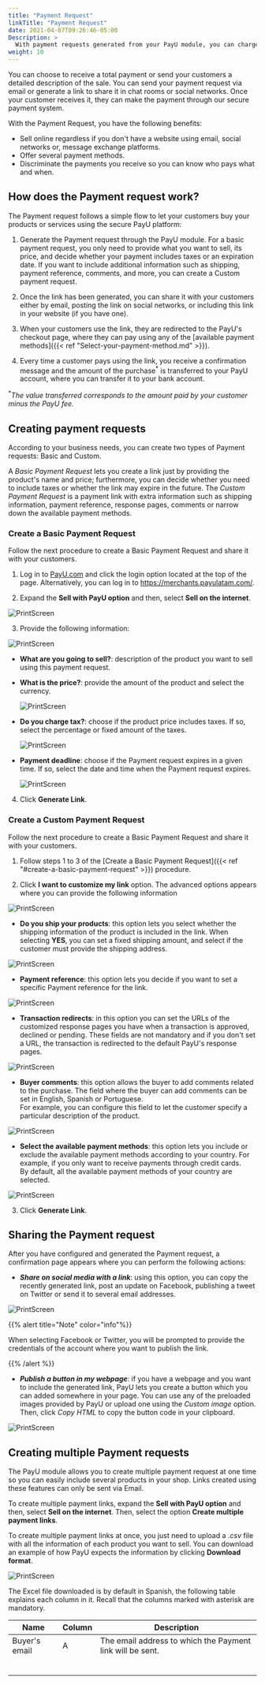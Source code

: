 ```yaml
---
title: "Payment Request"
linkTitle: "Payment Request"
date: 2021-04-07T09:26:46-05:00
Description: >
  With payment requests generated from your PayU module, you can charge to your customers without having a website. To receive payments with this solution, all you need is an active account in PayU.
weight: 10
---
```


You can choose to receive a total payment or send your customers a detailed description of the sale. You can send your payment request via email or generate a link to share it in chat rooms or social networks. Once your customer receives it, they can make the payment through our secure payment system.

With the Payment Request, you have the following benefits:
* Sell online regardless if you don't have a website using email, social networks or, message exchange platforms.
* Offer several payment methods.
* Discriminate the payments you receive so you can know who pays what and when.

## How does the Payment request work?
The Payment request follows a simple flow to let your customers buy your products or services using the secure PayU platform:

1. Generate the Payment request through the PayU module. For a basic payment request, you only need to provide what you want to sell, its price, and decide whether your payment includes taxes or an expiration date. If you want to include additional information such as shipping, payment reference, comments, and more, you can create a Custom payment request.

2. Once the link has been generated, you can share it with your customers either by email, posting the link on social networks, or including this link in your website (if you have one).

3. When your customers use the link, they are redirected to the PayU's checkout page, where they can pay using any of the [available payment methods]({{< ref "Select-your-payment-method.md" >}}).

4. Every time a customer pays using the link, you receive a confirmation message and the amount of the purchase<sup>*</sup> is transferred to your PayU account, where you can transfer it to your bank account.

<sup>*</sup>_The value transferred corresponds to the amount paid by your customer minus the PayU fee._

## Creating payment requests
According to your business needs, you can create  two types of Payment requests: Basic and Custom.

A _Basic Payment Request_ lets you create a link just by providing the product's name and price; furthermore, you can decide whether you need to include taxes or whether the link may expire in the future. The _Custom Payment Request_ is a payment link with extra information such as shipping information, payment reference, response pages, comments or narrow down the available payment methods.

### Create a Basic Payment Request
Follow the next procedure to create a Basic Payment Request and share it with your customers.

1. Log in to [PayU.com](payu.com) and click the login option located at the top of the page. Alternatively, you can log in to https://merchants.payulatam.com/.

2. Expand the **Sell with PayU option** and then, select **Sell on the internet**.

![PrintScreen](/assets/PaymentRequest/PaymentRequest_01.png)

3. Provide the following information:

![PrintScreen](/assets/PaymentRequest/PaymentRequest_02.png)

* **What are you going to sell?**: description of the product you want to sell using this payment request.
* **What is the price?**: provide the amount of the product and select the currency.

  ![PrintScreen](/assets/PaymentRequest/PaymentRequest_03.png)

* **Do you charge tax?**: choose if the product price includes taxes. If so, select the percentage or fixed amount of the taxes.

  ![PrintScreen](/assets/PaymentRequest/PaymentRequest_04.png)

* **Payment deadline**: choose if the Payment request expires in a given time. If so, select the date and time when the Payment request expires.

  ![PrintScreen](/assets/PaymentRequest/PaymentRequest_05.png)

4. Click **Generate Link**.

  ### Create a Custom Payment Request
  Follow the next procedure to create a Basic Payment Request and share it with your customers.

  1. Follow steps 1 to 3 of the [Create a Basic Payment Request]({{< ref "#create-a-basic-payment-request" >}}) procedure.

  2. Click **I want to customize my link** option. The advanced options appears where you can provide the following information

  ![PrintScreen](/assets/PaymentRequest/PaymentRequest_08.png)

  * **Do you ship your products**: this option lets you select whether the shipping information of the product is included in the link. When selecting **YES**, you can set a fixed shipping amount, and select if the customer must provide the shipping address.

  ![PrintScreen](/assets/PaymentRequest/PaymentRequest_09.png)

  * **Payment reference**: this option lets you decide if you want to set a specific Payment reference for the link.

  ![PrintScreen](/assets/PaymentRequest/PaymentRequest_12.png)

  * **Transaction redirects**: in this option you can set the URLs of the customized response pages you have when a transaction is approved, declined or pending. These fields are not mandatory and if you don't set a URL, the transaction is redirected to the default PayU's response pages.  

  ![PrintScreen](/assets/PaymentRequest/PaymentRequest_10.png)

  * **Buyer comments**: this option allows the buyer to add comments related to the purchase. The field where the buyer can add comments can be set in English, Spanish or Portuguese.<br>
  For example, you can configure this field to let the customer specify a particular description of the product.

  ![PrintScreen](/assets/PaymentRequest/PaymentRequest_11.png)

  * **Select the available payment methods**: this option lets you include or exclude the available payment methods according to your country. For example, if you only want to receive payments through credit cards.<br>
  By default, all the available payment methods of your country are selected.

  ![PrintScreen](/assets/PaymentRequest/PaymentRequest_13.png)

3. Click **Generate Link**. 

## Sharing the Payment request
After you have configured and generated the Payment request, a confirmation page appears where you can perform the following actions:

  * **_Share on social media with a link_**: using this option, you can copy the recently generated link, post an update on Facebook, publishing a tweet on Twitter or send it to several email addresses.

  ![PrintScreen](/assets/PaymentRequest/PaymentRequest_06.png) 

  {{% alert title="Note" color="info"%}}

  When selecting Facebook or Twitter, you will be prompted to provide the credentials of the account where you want to publish the link.

  {{% /alert %}}  

  * **_Publish a button in my webpage_**: if you have a webpage and you want to include the generated link, PayU lets you create a button which you can added somewhere in your page. You can use any of the preloaded images provided by PayU or upload one using the _Custom image_ option.<br>
  Then, click _Copy HTML_ to copy the button code in your clipboard.

  ![PrintScreen](/assets/PaymentRequest/PaymentRequest_07.png)

## Creating multiple Payment requests
The PayU module allows you to create multiple payment request at one time so you can easily include several products in your shop. Links created using these features can only be sent via Email.

To create multiple payment links, expand the **Sell with PayU option** and then, select **Sell on the internet**. Then, select the option **Create multiple payment links**.

To create multiple payment links at once, you just need to upload a _.csv_ file with all the information of each product you want to sell. You can download an example of how PayU expects the information by clicking **Download format**.

![PrintScreen](/assets/PaymentRequest/PaymentRequest_13.png)

The Excel file downloaded is by default in Spanish, the following table explains each column in it. Recall that the columns marked with asterisk are mandatory.

| Name          | Column | Description                                               |
|---------------|--------|-----------------------------------------------------------|
| Buyer's email | A      | The email address to which the Payment link will be sent. |
|               |        |                                                           |
|               |        |                                                           |
|               |        |                                                           |
|               |        |                                                           |
|               |        |                                                           |
|               |        |                                                           |
